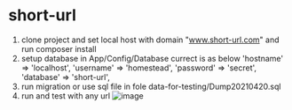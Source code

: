 # short-url

1. clone project and set local host with domain "www.short-url.com" and run composer install
2. setup database in App/Config/Database currect is as below
		'hostname' => 'localhost',
		'username' => 'homestead',
		'password' => 'secret',
		'database' => 'short-url',
3. run migration or use sql file in fole data-for-testing/Dump20210420.sql 
4. run and test with any url
 ![image](https://user-images.githubusercontent.com/43524310/115393251-ad412600-a20b-11eb-9b79-a453f55a1d2a.png)
